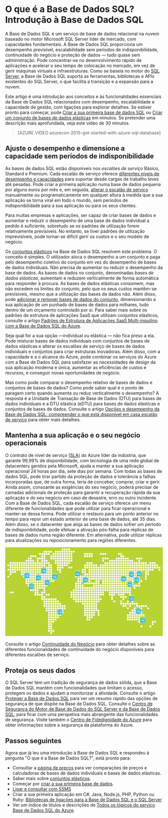 <properties
    pageTitle="O que é a Base de Dados SQL? Introdução à Base de Dados SQL | Microsoft Azure"
    description="Obtenha uma introdução à Base de Dados SQL: detalhes técnicos e capacidades do sistema de gestão de bases de dados relacionais (RDBMS) da Microsoft na nuvem."
    keywords="introduction to sql,intro to sql,what is sql database"
    services="sql-database"
    documentationCenter=""
    authors="shontnew"
    manager="jhubbard"
    editor="cgronlun"/>

<tags
   ms.service="sql-database"
   ms.devlang="na"
   ms.topic="get-started-article"
   ms.tgt_pltfrm="na"
   ms.workload="data-management"
   ms.date="05/23/2016"
   ms.author="shkurhek"/>

# O que é a Base de Dados SQL? Introdução à Base de Dados SQL

A Base de Dados SQL é um serviço de base de dados relacional na nuvem baseado no motor Microsoft SQL Server líder de mercado, com capacidades fundamentais. A Base de Dados SQL proporciona um desempenho previsível, escalabilidade sem períodos de indisponibilidade, continuidade do negócio e proteção de dados — tudo quase sem administração. Pode concentrar-se no desenvolvimento rápido de aplicações e acelerar o seu tempo de colocação no mercado, em vez de gerir máquinas virtuais e infraestruturas. Como se baseia no motor do [SQL Server](https://msdn.microsoft.com/library/bb545450.aspx), a Base de Dados SQL suporta as ferramentas, bibliotecas e APIs existentes do SQL Server, o que facilita a transição e a expansão para a nuvem.

Este artigo é uma introdução aos conceitos e às funcionalidades essenciais da Base de Dados SQL relacionados com desempenho, escalabilidade e capacidade de gestão, com ligações para explorar detalhes. Se estiver pronto para começar, pode [Criar a sua primeira base de dados SQL](sql-database-get-started.md) ou [Criar um conjunto de bases de dados elásticas](sql-database-elastic-pool-create-portal.md) em minutos. Se pretender uma descrição mais aprofundada, veja este vídeo de 30 minutos.

> [AZURE.VIDEO azurecon-2015-get-started-with-azure-sql-database]

## Ajuste o desempenho e dimensione a capacidade sem períodos de indisponibilidade

As bases de dados SQL estão disponíveis nos *escalões de serviço* Básico, Standard e Premium. Cada escalão de serviço oferece [diferentes níveis de desempenho e capacidades](sql-database-service-tiers.md) para suportar desde cargas de trabalho leves até pesadas. Pode criar a primeira aplicação numa base de dados pequena por alguns euros por mês e, em seguida, [alterar o escalão de serviço](sql-database-scale-up.md) manualmente ou programaticamente em qualquer altura à medida que a sua aplicação se torna viral em todo o mundo, sem períodos de indisponibilidade para a sua aplicação ou para os seus clientes.

Para muitas empresas e aplicações, ser capaz de criar bases de dados e aumentar e reduzir o desempenho de uma base de dados individual a pedido é suficiente, sobretudo se os padrões de utilização forem relativamente previsíveis. No entanto, se tiver padrões de utilização imprevisíveis, pode tornar-se difícil gerir os custos e o seu modelo de negócio.

Os [conjuntos elásticos](sql-database-elastic-pool.md) na Base de Dados SQL resolvem este problema. O conceito é simples. O utilizador aloca o desempenho a um conjunto e paga pelo desempenho coletivo do conjunto em vez do desempenho de bases de dados individuais. Não precisa de aumentar ou reduzir o desempenho da base de dados. As bases de dados no conjunto, denominadas *bases de dados elásticas*, aumentam e reduzem verticalmente de forma automática para responder à procura. As bases de dados elásticas consomem, mas não excedem os limites do conjunto, pelo que os seus custos mantêm-se previsíveis, mesmo que a utilização das bases de dados não. Além disso, pode [adicionar e remover bases de dados do conjunto](sql-database-elastic-pool-manage-portal.md), dimensionando a sua aplicação de um punhado de bases de dados para milhares, tudo dentro de um orçamento controlado por si. Para saber mais sobre os padrões de estrutura de aplicações SaaS que utilizam conjuntos elásticos, consulte o artigo [Padrões de Estrutura de Aplicações SaaS Multi-inquilino com a Base de Dados SQL do Azure](sql-database-design-patterns-multi-tenancy-saas-applications.md).

Seja qual for a sua opção —individual ou elástica — não fica preso a ela. Pode misturar bases de dados individuais com conjuntos de bases de dados elásticas e alterar os escalões de serviço de bases de dados individuais e conjuntos para criar estruturas inovadoras. Além disso, com a capacidade e a o alcance do Azure, pode combinar os serviços do Azure com a Base de Dados SQL para satisfazer as necessidades de design da sua aplicação moderna e única, aumentar as eficiências de custos e recursos, e conseguir novas oportunidades de negócio.

Mas como pode comparar o desempenho relativo de bases de dados e conjuntos de bases de dados? Como pode saber qual é o ponto de paragem certo quando aumenta ou reduz verticalmente o desempenho? A resposta é a Unidade de Transação de Base de Dados (DTU) para bases de dados individuais e a DTU elástica (eDTU) para bases de dados elásticas e conjuntos de bases de dados. Consulte o artigo [Opções e desempenho da Base de Dados SQL: compreender o que está disponível em casa escalão de serviço](sql-database-service-tiers.md) para obter mais detalhes.

## Mantenha a sua aplicação e o seu negócio operacionais

O contrato de nível de serviço [(SLA)](http://azure.microsoft.com/support/legal/sla/) do Azure líder da indústria, que garante 99,99% de disponibilidade, com tecnologia de uma rede global de datacenters geridos pela Microsoft, ajuda a manter a sua aplicação operacional 24 horas por dia, sete dias por semana. Com todas as bases de dados SQL, pode tirar partido da proteção de dados e tolerância a falhas incorporadas que, de outra forma, teria de conceber, comprar, criar e gerir. Ainda assim, consoante as exigências do seu negócio, poderá precisar de camadas adicionais de proteção para garantir a recuperação rápida da sua aplicação e do seu negócio em caso de desastre, erro ou outro incidente. Com a Base de Dados SQL, cada escalão de serviço oferece um menu diferente de funcionalidades que pode utilizar para ficar operacional e manter-se dessa forma. Pode utilizar o restauro para um ponto anterior no tempo para repor um estado anterior de uma base de dados, até 35 dias. Além disso, se o datacenter que aloja as bases de dados sofrer um período de indisponibilidade, pode efetuar a ativação pós-falha para réplicas de bases de dados numa região diferente. Em alternativa, pode utilizar réplicas para atualizações ou reposicionamento para regiões diferentes.

![Georreplicação da Base de Dados SQL](./media/sql-database-technical-overview/azure_sqldb_map.png)


Consulte o artigo [Continuidade do Negócio](sql-database-business-continuity.md) para obter detalhes sobre as diferentes funcionalidades de continuidade do negócio disponíveis para diferentes escalões de serviço.

## Proteja os seus dados
O SQL Server tem um tradição de segurança de dados sólida, que a Base de Dados SQL mantém com funcionalidades que limitam o acesso, protegem os dados e ajudam a monitorizar a atividade. Consulte o artigo [Proteger a Base de Dados SQL](sql-database-security.md) para ver um resumo rápido das opções de segurança de que dispõe na Base de Dados SQL. Consulte o [Centro de Segurança do Motor de Base de Dados do SQL Server e da Base de Dados SQL](https://msdn.microsoft.com/library/bb510589), para ficar com uma perspetiva mais abrangente das funcionalidades de segurança. Visite também o [Centro de Fidedignidade do Azure](https://azure.microsoft.com/support/trust-center/security/) para obter informações sobre a segurança da plataforma do Azure.

## Passos seguintes
Agora que já leu uma introdução à Base de Dados SQL e respondeu à pergunta "O que é a Base de Dados SQL?", está pronto para:

- Consultar a [página de preços](https://azure.microsoft.com/pricing/details/sql-database/) para ver comparações de preços e calculadoras de bases de dados individuais e bases de dados elásticas.
- Saber mais sobre [conjuntos elásticos](sql-database-elastic-pool.md).
- Começar por [criar a sua primeira base de dados](sql-database-get-started.md).
- [Ligar e consultar com SSMS](sql-database-connect-query-ssms.md)
- Criar a sua primeira aplicação em C#, Java, Node.js, PHP, Python ou Ruby: [Bibliotecas de ligações para a Base de Dados SQL e o SQL Server](sql-database-libraries.md)
- Ver um índice de títulos e descrições de [Todos os tópicos do serviço Base de Dados SQL do Azure](sql-database-index-all-articles.md).



<!--HONumber=Jun16_HO2-->


